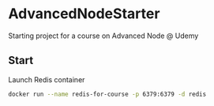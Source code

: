 # AdvancedNodeStarter
Starting project for a course on Advanced Node @ Udemy

## Start

Launch Redis container

````sh
docker run --name redis-for-course -p 6379:6379 -d redis 
````
